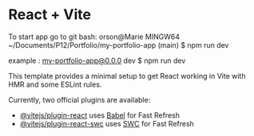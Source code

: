 # React + Vite
To start app go to git bash: orson@Marie MINGW64 ~/Documents/P12/Portfolio/my-portfolio-app (main)
$ npm run dev

example :  my-portfolio-app@0.0.0 dev
$ npm run dev



This template provides a minimal setup to get React working in Vite with HMR and some ESLint rules.

Currently, two official plugins are available:

- [@vitejs/plugin-react](https://github.com/vitejs/vite-plugin-react/blob/main/packages/plugin-react/README.md) uses [Babel](https://babeljs.io/) for Fast Refresh
- [@vitejs/plugin-react-swc](https://github.com/vitejs/vite-plugin-react-swc) uses [SWC](https://swc.rs/) for Fast Refresh
